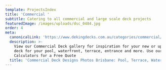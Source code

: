 ```yaml
---
template: ProjectsIndex
title: 'Commercial '
subtitle: Catering to all commercial and large scale deck projects
featuredImage: /images/uploads/dsc_0484.jpg
order: 4
meta:
  canonicalLink: 'https://www.dekingdecks.com.au/categories/commercial/'
  description: >-
    View our Commercial Deck gallery for inspiration for your new or upgraded
    deck for your pool, waterfront, terrace, entrance and more. Use our Decking
    Calculators for a Free Quote
  title: 'Commercial Deck Designs Photos Brisbane: Pool, Terrace, Waterfront, Entrance'
---
```


